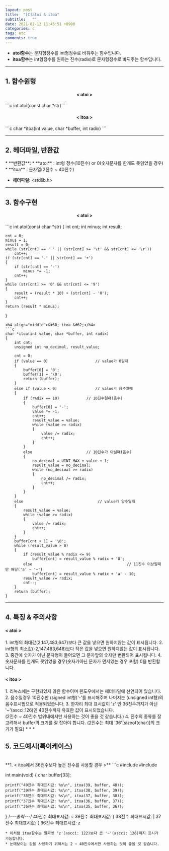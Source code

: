 ```yaml
---
layout: post
title:  "[C]atoi & itoa"
subtitle:   ""
date: 2021-02-12 11:45:51 +0900
categories: c
tags: etc
comments: true
---
```


* **atoi함수**는 문자형정수를 int형정수로 바꿔주는 함수입니다.<br />
* **itoa함수**는 int형정수를 원하는 진수(radix)로 문자형정수로 바꿔주는 함수입니다.

* * *
<h2>1. 함수원형</h2>
<h4 align="middle">&#60; atoi &#62;</h4>
```c
int atoi(const char *str)
```
<h4 align="middle">&#60; itoa &#62;</h4>
```c
char *itoa(int value, char *buffer, int radix)
```

* * *
<h2>2. 헤더파일, 반환값</h2>
* **반환값**:
	* **atoi** : int형 정수(10진수) or 0(숫자문자를 한개도 못읽었을 경우)
	* **itoa** : 문자열(2진수 ~ 40진수)

* **헤더파일**: \<stdlib.h\>

* * *
<h2>3. 함수구현</h2>
<h4 align="middle">&#60; atoi &#62;</h4>
```c
int atoi(const char *str)
{
	int		cnt;
	int		minus;
	int		result;

	cnt = 0;
	minus = 1;
	result = 0;
	while (str[cnt] == ' ' || (str[cnt] >= '\t' && str[cnt] <= '\r'))
		cnt++;
	if (str[cnt] == '-' || str[cnt] == '+')
	{
		if (str[cnt] == '-')
			minus *= -1;
		cnt++;
	}
	while (str[cnt] >= '0' && str[cnt] <= '9')
	{
		result = (result * 10) + (str[cnt] - '0');
		cnt++;
	}
	return (result * minus);
}
```
<h4 align="middle">&#60; itoa &#62;</h4>
```c
char *itoa(int value, char *buffer, int radix)
{
    int cnt;
    unsigned int no_decimal, result_value;
 
    cnt = 0;
    if (value == 0)                     // value가 0일때
    {
        buffer[0] = '0';
        buffer[1] = '\0';
        return (buffer);
    }
    else if (value < 0)                 // value가 음수일때
    {
        if (radix == 10)            // 10진수일때(음수)
        {
            buffer[0] = '-';
            value *= -1;
            cnt++;
            result_value = value;
            while (value >= radix)
            {
                value /= radix;
                cnt++;
            }
        }
        else                        // 10진수가 아닐때(음수)      
        {
            no_decimal = UINT_MAX + value + 1;
            result_value = no_decimal;
            while (no_decimal >= radix)
            {
                no_decimal /= radix;
                cnt++;
            }
        }
    }
    else                                 // value가 양수일때
    {
        result_value = value;
        while (value >= radix)
        {
            value /= radix;
            cnt++;
        }
    }
    buffer[cnt + 1] = '\0';
    while (result_value > 0)
    {
        if (result_value % radix <= 9)
            buffer[cnt] = result_value % radix + '0';
        else                                          // 11진수 이상일때만 해당('a' ~ '~')
            buffer[cnt] = result_value % radix + 'a' - 10;
        result_value /= radix;
        cnt--;
    }
    return (buffer);
}
```
* * *
<h2>4. 특징 & 주의사항</h2>
<h4 align="left">&#60; atoi &#62;</h4>
1. int형의 최대값(2,147,483,647)보다 큰 값을 넣으면 원하지않는 값이 표시됩니다.
2. int형의 최소값(-2,147,483,648)보다 작은 값을 넣으면 원하지않는 값이 표시됩니다.
3. 중간에 숫자가 아닌 문자형이 들어오면 그 문자앞의 숫자만 변환되어 표시됩니다.
4. 숫자문자를 한개도 못읽었을 경우(숫자가아닌 문자가 먼저있는 경우 포함) 0을 반환합니다.
<h4 align="left">&#60; itoa &#62;</h4>
1. 리눅스에는 구현되있지 않은 함수이며 윈도우에서는 <stdlib.h>헤더파일에 선언되어 있습니다.
2. 음수일경우 10진수만 (signed int형)'-'를 표시해주며 나머지는 (unsigned int형)의 음수표시법으로 적용되었습니다.
3. 한자리 최대 표시값이 'z' 인 36진수까지가 아닌 '~'(ascci:126)인 40진수까지 유효한 값이 표시되었습니다.<br />(2진수 ~ 40진수 범위내에서만 사용하는 것이 좋을 것 같습니다.)
4. 진수의 종류를 잘 고려해서 buffer의 크기를 잘 잡아야 합니다. (2진수는 최대 '36'[sizeof(char)]의 크기가 필요)
* * *
<h2>5. 코드예시(특이케이스)</h2>
<br />
**1. &#60; itoa에서 36진수보다 높은 진수를 사용할 경우 &#62;**
```c
#include <stdio.h>
#include <stdlib.h>

int main(void)
{
    char buffer[33];

    printf("40진수 최대표시값: %s\n", itoa(39, buffer, 40));
    printf("39진수 최대표시값: %s\n", itoa(38, buffer, 39));
    printf("38진수 최대표시값: %s\n", itoa(37, buffer, 38));
    printf("37진수 최대표시값: %s\n", itoa(36, buffer, 37));
    printf("36진수 최대표시값: %s\n", itoa(35, buffer, 36));
}
/*---출력---*/
40진수 최대표시값: ~
39진수 최대표시값: }
38진수 최대표시값: |
37진수 최대표시값: {
36진수 최대표시값: z
```
* 이처럼 itoa함수는 알파벳 'z'(ascci: 122)보다 큰 '~'(ascci: 126)까지 표시가 가능합니다.
* 눈에보이는 값을 사용하기 위해서는 2 ~ 40진수에서만 사용하는 것이 좋을 것 같습니다.